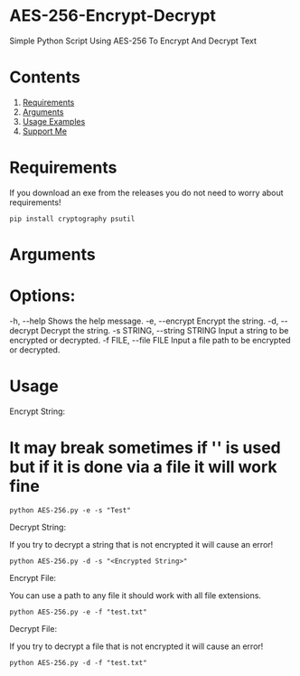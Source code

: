 # AES-256-Encrypt-Decrypt
Simple Python Script Using AES-256 To Encrypt And Decrypt Text

# Contents

1. [Requirements](#requirements)
2. [Arguments](#arguments)
3. [Usage Examples](#usage)
4. [Support Me]()

# Requirements 

If you download an exe from the releases you do not need to worry about requirements!

`pip install cryptography psutil`

# Arguments


<h1>Options:</h1>
<p>
  -h, --help                  Shows the help message.
  -e, --encrypt               Encrypt the string.
  -d, --decrypt               Decrypt the string.
  -s STRING, --string STRING  Input a string to be encrypted or decrypted.
  -f FILE, --file FILE        Input a file path to be encrypted or decrypted.
</p>  

# Usage

Encrypt String:

# It may break sometimes if '\' is used but if it is done via a file it will work fine

`python AES-256.py -e -s "Test"`

Decrypt String:

If you try to decrypt a string that is not encrypted it will cause an error!

`python AES-256.py -d -s "<Encrypted String>"`

Encrypt File:

You can use a path to any file it should work with all file extensions.

`python AES-256.py -e -f "test.txt"`

Decrypt File:

If you try to decrypt a file that is not encrypted it will cause an error!

`python AES-256.py -d -f "test.txt"`

